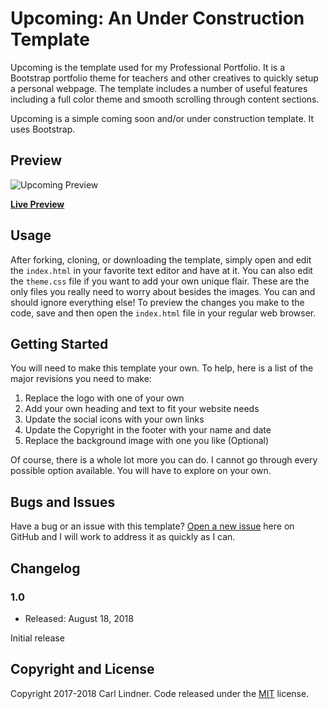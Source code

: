 # Upcoming: An Under Construction Template

Upcoming is the template used for my Professional Portfolio. It is a Bootstrap portfolio theme for teachers and other creatives to quickly setup a personal webpage. The template includes a number of useful features including a full color theme and smooth scrolling through content sections.

Upcoming is a simple coming soon and/or under construction template. It uses Bootstrap.

## Preview

![Upcoming Preview](https://www.lindner.haus/img/screenshot.jpg)

**[Live Preview](https://www.lindner.haus)**

## Usage

After forking, cloning, or downloading the template, simply open and edit the `index.html` in your favorite text editor and have at it. You can also edit the `theme.css` file if you want to add your own unique flair. These are the only files you really need to worry about besides the images. You can and should ignore everything else! To preview the changes you make to the code, save and then open the `index.html` file in your regular web browser.

## Getting Started

You will need to make this template your own. To help, here is a list of the major revisions you need to make:

1. Replace the logo with one of your own
2. Add your own heading and text to fit your website needs
3. Update the social icons with your own links
4. Update the Copyright in the footer with your name and date
5. Replace the background image with one you like (Optional)

Of course, there is a whole lot more you can do. I cannot go through every possible option available. You will have to explore on your own.  

## Bugs and Issues

Have a bug or an issue with this template? [Open a new issue](https://github.com/cjlindner/teaport/issues) here on GitHub and I will work to address it as quickly as I can.

## Changelog

### 1.0
* Released: August 18, 2018

Initial release

## Copyright and License

Copyright 2017-2018 Carl Lindner. Code released under the [MIT](https://github.com/cjlindner/teaport/blob/gh-pages/LICENSE) license.
